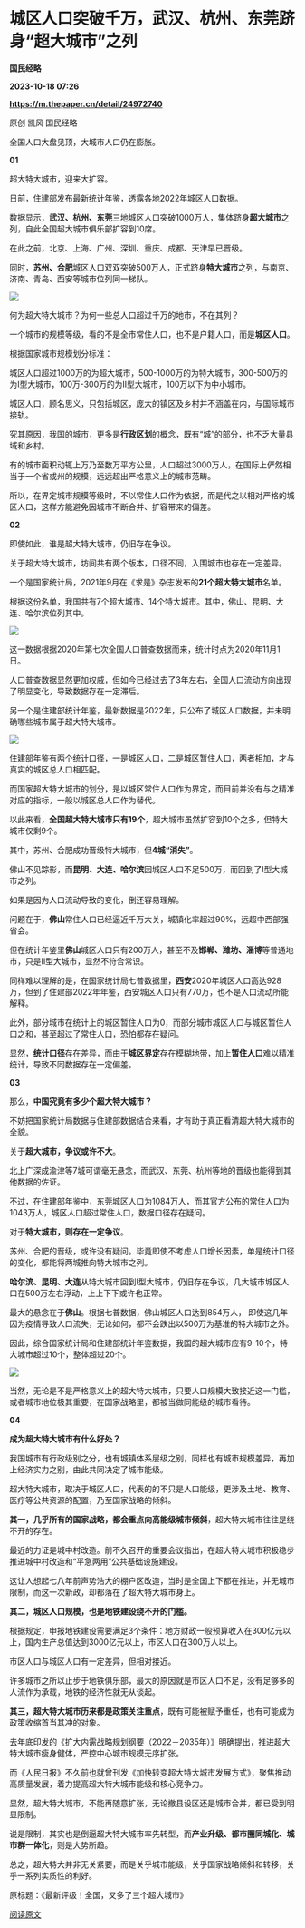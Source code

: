 # 城区人口突破千万，武汉、杭州、东莞跻身“超大城市”之列
**国民经略**

**2023-10-18 07:26**

**https://m.thepaper.cn/detail/24972740**

原创 凯风 国民经略

全国人口大盘见顶，大城市人口仍在膨胀。

**01**

超大特大城市，迎来大扩容。

日前，住建部发布最新统计年鉴，透露各地2022年城区人口数据。

数据显示，**武汉、杭州、东莞**三地城区人口突破1000万人，集体跻身**超大城市**之列，自此全国超大城市俱乐部扩容到10席。

在此之前，北京、上海、广州、深圳、重庆、成都、天津早已晋级。

同时，**苏州、合肥**城区人口双双突破500万人，正式跻身**特大城市**之列，与南京、济南、青岛、西安等城市位列同一梯队。

![](https://imagepphcloud.thepaper.cn/pph/image/274/592/979.jpg)

何为超大特大城市？为何一些总人口超过千万的地市，不在其列？

一个城市的规模等级，看的不是全市常住人口，也不是户籍人口，而是**城区人口**。

根据国家城市规模划分标准：

城区人口超过1000万的为超大城市，500-1000万的为特大城市，300-500万的为I型大城市，100万-300万的为II型大城市，100万以下为中小城市。

城区人口，顾名思义，只包括城区，庞大的镇区及乡村并不涵盖在内，与国际城市接轨。

究其原因，我国的城市，更多是**行政区划**的概念，既有“城”的部分，也不乏大量县域和乡村。

有的城市面积动辄上万乃至数万平方公里，人口超过3000万人，在国际上俨然相当于一个省或州的规模，远远超出严格意义上的城市范畴。

所以，在界定城市规模等级时，不以常住人口作为依据，而是代之以相对严格的城区人口，这样方能避免因城市不断合并、扩容带来的偏差。

**02**

即使如此，谁是超大特大城市，仍旧存在争议。

关于超大特大城市，坊间共有两个版本，口径不同，入围城市也存在一定差异。

一个是国家统计局，2021年9月在《求是》杂志发布的**21个超大特大城市**名单。

根据这份名单，我国共有7个超大城市、14个特大城市。其中，佛山、昆明、大连、哈尔滨位列其中。

![](https://imagepphcloud.thepaper.cn/pph/image/274/592/981.jpg)

这一数据根据2020年第七次全国人口普查数据而来，统计时点为2020年11月1日。

人口普查数据显然更加权威，但如今已经过去了3年左右，全国人口流动方向出现了明显变化，导致数据存在一定滞后。

另一个是住建部统计年鉴，最新数据是2022年，只公布了城区人口数据，并未明确哪些城市属于超大特大城市。

![](https://imagepphcloud.thepaper.cn/pph/image/274/592/983.jpg)

住建部年鉴有两个统计口径，一是城区人口，二是城区暂住人口，两者相加，才与真实的城区总人口相匹配。

而国家超大特大城市的划分，是以城区常住人口作为界定，而目前并没有与之精准对应的指标，一般以城区总人口作为替代。

以此来看，**全国超大特大城市只有19个**，超大城市虽然扩容到10个之多，但特大城市仅剩9个。

其中，苏州、合肥成功晋级特大城市，但**4城“消失”**。

佛山不见踪影，而**昆明、大连、哈尔滨**因城区人口不足500万，而回到了I型大城市之列。

如果是因为人口流动导致的变化，倒还容易理解。

问题在于，**佛山**常住人口已经逼近千万大关，城镇化率超过90%，远超中西部强省会。

但在统计年鉴里**佛山**城区人口只有200万人，甚至不及**邯郸、潍坊、淄博**等普通地市，只是II型大城市，显然不符合常识。

同样难以理解的是，在国家统计局七普数据里，**西安**2020年城区人口高达928万，但到了住建部2022年年鉴，西安城区人口只有770万，也不是人口流动所能解释。

此外，部分城市在统计上的城区暂住人口为0，而部分城市城区人口与城区暂住人口之和，甚至超过了常住人口，恐怕都存在疑问。

显然，**统计口径**存在差异，而由于**城区界定**存在模糊地带，加上**暂住人口**难以精准统计，导致不同数据存在一定偏差。

**03**

那么，**中国究竟有多少个超大特大城市？**

不妨把国家统计局数据与住建部数据结合来看，才有助于真正看清超大特大城市的全貌。

关于**超大城市，争议或许不大**。

北上广深成渝津等7城可谓毫无悬念，而武汉、东莞、杭州等地的晋级也能得到其他数据的佐证。

不过，在住建部年鉴中，东莞城区人口为1084万人，而其官方公布的常住人口为1043万人，城区人口超过常住人口，数据口径存在疑问。

对于**特大城市，则存在一定争议**。

苏州、合肥的晋级，或许没有疑问。毕竟即使不考虑人口增长因素，单是统计口径的变化，都能将两城推向特大城市之列。

**哈尔滨、昆明、大连**从特大城市回到I型大城市，仍旧存在争议，几大城市城区人口在500万左右浮动，上上下下或许也正常。

最大的悬念在于**佛山**。根据七普数据，佛山城区人口达到854万人， 即使这几年因为疫情导致人口流失，无论如何，都不会跌出以500万为基准的特大城市之外。

因此，综合国家统计局和住建部统计年鉴数据，我国的超大城市应有9-10个，特大城市超过10个，整体超过20个。

![](https://imagepphcloud.thepaper.cn/pph/image/274/592/985.jpg)

当然，无论是不是严格意义上的超大特大城市，只要人口规模大致接近这一门槛，或者城市地位极其重要，在国家战略里，都被当做同能级的城市看待。

**04**

**成为超大特大城市有什么好处？**

我国城市有行政级别之分，也有城镇体系层级之别，同样也有城市规模差异，再加上经济实力之别，由此共同决定了城市能级。

超大特大城市，取决于城区人口，代表的的不只是人口能级，更涉及土地、教育、医疗等公共资源的配置，乃至国家战略的倾斜。

**其一，几乎所有的国家战略，都会重点向高能级城市倾斜**，超大特大城市往往是绕不开的存在。

最近的力证是城中村改造。前不久召开的重要会议指出，在超大特大城市积极稳步推进城中村改造和“平急两用”公共基础设施建设。

这让人想起七八年前声势浩大的棚户区改造，当时是全国上下都在推进，并无城市限制，而这一次新政，却都落在了超大特大城市身上。

**其二，城区人口规模，也是地铁建设绕不开的门槛。**

根据规定，申报地铁建设需要满足3个条件：地方财政一般预算收入在300亿元以上，国内生产总值达到3000亿元以上，市区人口在300万人以上。

市区人口与城区人口有一定差异，但相对接近。

许多城市之所以止步于地铁俱乐部，最大的原因就是市区人口不足，没有足够多的人流作为承载，地铁的经济性就无从谈起。

**其三，超大特大城市历来都是政策关注重点**，既有可能被赋予重任，也有可能成为政策收缩首当其冲的对象。

去年底印发的《扩大内需战略规划纲要（2022－2035年）》明确提出，推进超大特大城市瘦身健体，严控中心城市规模无序扩张。

而《人民日报》不久前也就曾刊发《加快转变超大特大城市发展方式》，聚焦推动高质量发展，着力提高超大特大城市能级和核心竞争力。

显然，超大特大城市，不能再随意扩张，无论撤县设区还是城市合并，都已受到明显限制。

说是限制，其实也是倒逼超大特大城市率先转型，而**产业升级、都市圈同城化、城市群一体化**，则是大势所趋。

总之，超大特大并非无关紧要，而是关乎城市能级，关乎国家战略倾斜和转移，关乎一系列实质性的利好。

原标题：《最新评级！全国，又多了三个超大城市》

[阅读原文](http://mp.weixin.qq.com/s?__biz=MzUyMTI0MDkxMg==&mid=2247503731&idx=1&sn=23fe03c63e0ee690bf31c0c9de2529c7)